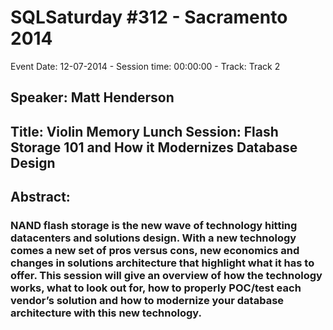 # SQLSaturday #312 - Sacramento 2014
Event Date: 12-07-2014 - Session time: 00:00:00 - Track: Track 2
## Speaker: Matt Henderson
## Title: Violin Memory Lunch Session: Flash Storage 101 and How it Modernizes Database Design
## Abstract:
### NAND flash storage is the new wave of technology hitting datacenters and solutions design.  With a new technology comes a new set of pros versus cons, new economics and changes in solutions architecture that highlight what it has to offer.  This session will give an overview of how the technology works, what to look out for, how to properly POC/test each vendor’s solution and how to modernize your database architecture with this new technology.

